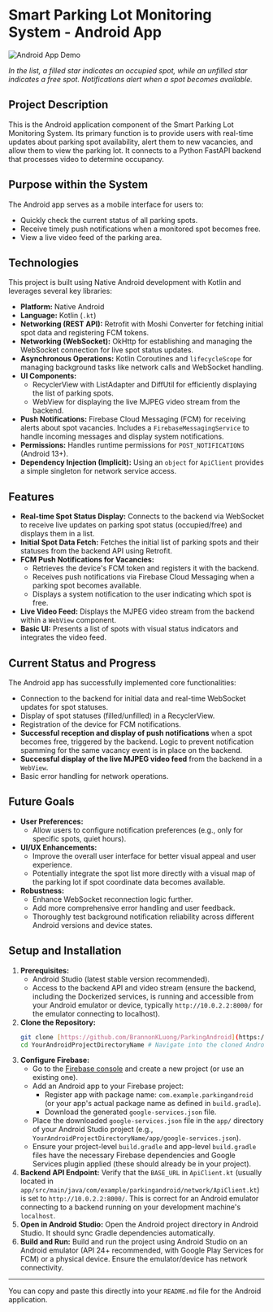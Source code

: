 # Smart Parking Lot Monitoring System - Android App

![Android App Demo](assets/smart-parking-lot-android-demo.gif) 

*In the list, a filled star indicates an occupied spot, while an unfilled star indicates a free spot. Notifications alert when a spot becomes available.*

## Project Description

This is the Android application component of the Smart Parking Lot Monitoring System. Its primary function is to provide users with real-time updates about parking spot availability, alert them to new vacancies, and allow them to view the parking lot. It connects to a Python FastAPI backend that processes video to determine occupancy.

## Purpose within the System

The Android app serves as a mobile interface for users to:
* Quickly check the current status of all parking spots.
* Receive timely push notifications when a monitored spot becomes free.
* View a live video feed of the parking area.

## Technologies

This project is built using Native Android development with Kotlin and leverages several key libraries:

* **Platform:** Native Android
* **Language:** Kotlin (`.kt`)
* **Networking (REST API):** Retrofit with Moshi Converter for fetching initial spot data and registering FCM tokens.
* **Networking (WebSocket):** OkHttp for establishing and managing the WebSocket connection for live spot status updates.
* **Asynchronous Operations:** Kotlin Coroutines and `lifecycleScope` for managing background tasks like network calls and WebSocket handling.
* **UI Components:**
    * RecyclerView with ListAdapter and DiffUtil for efficiently displaying the list of parking spots.
    * WebView for displaying the live MJPEG video stream from the backend.
* **Push Notifications:** Firebase Cloud Messaging (FCM) for receiving alerts about spot vacancies. Includes a `FirebaseMessagingService` to handle incoming messages and display system notifications.
* **Permissions:** Handles runtime permissions for `POST_NOTIFICATIONS` (Android 13+).
* **Dependency Injection (Implicit):** Using an `object` for `ApiClient` provides a simple singleton for network service access.

## Features

* **Real-time Spot Status Display:** Connects to the backend via WebSocket to receive live updates on parking spot status (occupied/free) and displays them in a list.
* **Initial Spot Data Fetch:** Fetches the initial list of parking spots and their statuses from the backend API using Retrofit.
* **FCM Push Notifications for Vacancies:**
    * Retrieves the device's FCM token and registers it with the backend.
    * Receives push notifications via Firebase Cloud Messaging when a parking spot becomes available.
    * Displays a system notification to the user indicating which spot is free.
* **Live Video Feed:** Displays the MJPEG video stream from the backend within a `WebView` component.
* **Basic UI:** Presents a list of spots with visual status indicators and integrates the video feed.

## Current Status and Progress

The Android app has successfully implemented core functionalities:
* Connection to the backend for initial data and real-time WebSocket updates for spot statuses.
* Display of spot statuses (filled/unfilled) in a RecyclerView.
* Registration of the device for FCM notifications.
* **Successful reception and display of push notifications** when a spot becomes free, triggered by the backend. Logic to prevent notification spamming for the same vacancy event is in place on the backend.
* **Successful display of the live MJPEG video feed** from the backend in a `WebView`.
* Basic error handling for network operations.

## Future Goals

* **User Preferences:**
    * Allow users to configure notification preferences (e.g., only for specific spots, quiet hours).
* **UI/UX Enhancements:**
    * Improve the overall user interface for better visual appeal and user experience.
    * Potentially integrate the spot list more directly with a visual map of the parking lot if spot coordinate data becomes available.
* **Robustness:**
    * Enhance WebSocket reconnection logic further.
    * Add more comprehensive error handling and user feedback.
    * Thoroughly test background notification reliability across different Android versions and device states.

## Setup and Installation

1.  **Prerequisites:**
    * Android Studio (latest stable version recommended).
    * Access to the backend API and video stream (ensure the backend, including the Dockerized services, is running and accessible from your Android emulator or device, typically `http://10.0.2.2:8000/` for the emulator connecting to localhost).
2.  **Clone the Repository:**
    ```bash
    git clone [https://github.com/BrannonKLuong/ParkingAndroid](https://github.com/BrannonKLuong/ParkingAndroid) # TODO: Verify this is the correct URL for your Android app's repository
    cd YourAndroidProjectDirectoryName # Navigate into the cloned Android project directory
    ```
3.  **Configure Firebase:**
    * Go to the [Firebase console](https://console.firebase.google.com/) and create a new project (or use an existing one).
    * Add an Android app to your Firebase project:
        * Register app with package name: `com.example.parkingandroid` (or your app's actual package name as defined in `build.gradle`).
        * Download the generated `google-services.json` file.
    * Place the downloaded `google-services.json` file in the `app/` directory of your Android Studio project (e.g., `YourAndroidProjectDirectoryName/app/google-services.json`).
    * Ensure your project-level `build.gradle` and app-level `build.gradle` files have the necessary Firebase dependencies and Google Services plugin applied (these should already be in your project).
4.  **Backend API Endpoint:** Verify that the `BASE_URL` in `ApiClient.kt` (usually located in `app/src/main/java/com/example/parkingandroid/network/ApiClient.kt`) is set to `http://10.0.2.2:8000/`. This is correct for an Android emulator connecting to a backend running on your development machine's `localhost`.
5.  **Open in Android Studio:** Open the Android project directory in Android Studio. It should sync Gradle dependencies automatically.
6.  **Build and Run:** Build and run the project using Android Studio on an Android emulator (API 24+ recommended, with Google Play Services for FCM) or a physical device. Ensure the emulator/device has network connectivity.

---

You can copy and paste this directly into your `README.md` file for the Android application.
